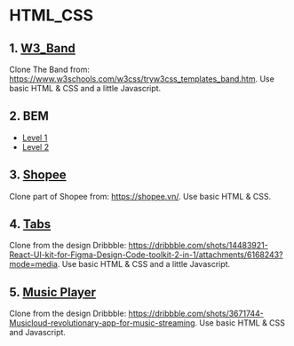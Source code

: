 # HTML_CSS
## 1. [W3_Band](https://hexhro.github.io/w3_band/) 
  Clone The Band from: https://www.w3schools.com/w3css/tryw3css_templates_band.htm. Use basic HTML & CSS and a little Javascript.
## 2. BEM
  - [Level 1](https://hexhro.github.io/bem/level1/index.html) 
  - [Level 2](https://hexhro.github.io/bem/level2/index.html)
  
## 3. [Shopee](https://hexhro.github.io/shopee/)
  Clone part of Shopee from: https://shopee.vn/. Use basic HTML & CSS.
## 4. [Tabs](https://hexhro.github.io/tabs/index.html)
  Clone from the design Dribbble: https://dribbble.com/shots/14483921-React-UI-kit-for-Figma-Design-Code-toolkit-2-in-1/attachments/6168243?mode=media. Use basic HTML & CSS and a little Javascript.
## 5. [Music Player](https://hexhro.github.io/music_player/index.html)
  Clone from the design Dribbble: https://dribbble.com/shots/3671744-Musicloud-revolutionary-app-for-music-streaming. Use basic HTML & CSS and Javascript.